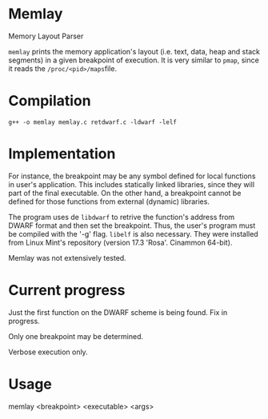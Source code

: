 # Memlay
Memory Layout Parser

`memlay` prints the memory application's layout (i.e. text, data, heap and stack segments) in a given breakpoint of execution. It is very similar to `pmap`, since it reads the `/proc/<pid>/maps`file.

# Compilation

`g++ -o memlay memlay.c retdwarf.c -ldwarf -lelf`

# Implementation

For instance, the breakpoint may be any symbol defined for local functions in user's application. This includes statically linked libraries, since they will part of the final executable. On the other hand, a breakpoint cannot be defined for those functions from external (dynamic) libraries.

The program uses de `libdwarf` to retrive the function's address from DWARF format and then set the breakpoint. Thus, the user's program must be compiled with the '-g' flag. `libelf` is also necessary. They were installed from Linux Mint's repository (version 17.3 'Rosa'. Cinammon 64-bit).

Memlay was not extensively tested.

# Current progress

Just the first function on the DWARF scheme is being found. Fix in progress.

Only one breakpoint may be determined.

Verbose execution only.

# Usage
memlay \<breakpoint\> \<executable\> \<args\>
